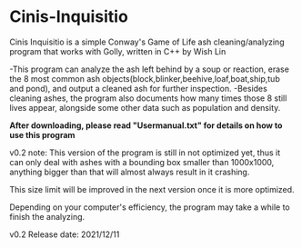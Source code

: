 # Cinis-Inquisitio

Cinis Inquisitio is a simple Conway's Game of Life ash cleaning/analyzing program that works with Golly, written in C++ by Wish Lin

-This program can analyze the ash left behind by a soup or reaction, erase the 8 most common ash objects(block,blinker,beehive,loaf,boat,ship,tub and pond), and output a cleaned ash for further inspection.
-Besides cleaning ashes, the program also documents how many times those 8 still lives appear, alongside some other data such as population and density.

**After downloading, please read "Usermanual.txt" for details on how to use this program**


v0.2 note: This version of the program is still in not optimized yet, thus it can only deal with ashes with a bounding box smaller than 1000x1000, anything bigger than that will almost always result in it crashing.

This size limit will be improved in the next version once it is more optimized.

Depending on your computer's efficiency, the program may take a while to finish the analyzing.

v0.2 Release date: 2021/12/11

